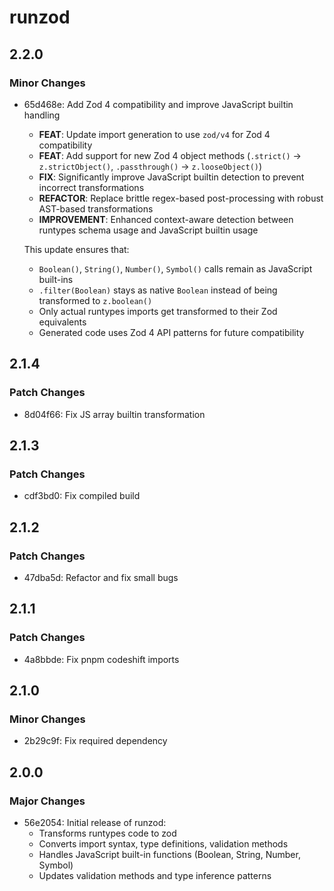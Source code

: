 # runzod

## 2.2.0

### Minor Changes

- 65d468e: Add Zod 4 compatibility and improve JavaScript builtin handling

  - **FEAT**: Update import generation to use `zod/v4` for Zod 4 compatibility
  - **FEAT**: Add support for new Zod 4 object methods (`.strict()` → `z.strictObject()`, `.passthrough()` → `z.looseObject()`)
  - **FIX**: Significantly improve JavaScript builtin detection to prevent incorrect transformations
  - **REFACTOR**: Replace brittle regex-based post-processing with robust AST-based transformations
  - **IMPROVEMENT**: Enhanced context-aware detection between runtypes schema usage and JavaScript builtin usage

  This update ensures that:

  - `Boolean()`, `String()`, `Number()`, `Symbol()` calls remain as JavaScript built-ins
  - `.filter(Boolean)` stays as native `Boolean` instead of being transformed to `z.boolean()`
  - Only actual runtypes imports get transformed to their Zod equivalents
  - Generated code uses Zod 4 API patterns for future compatibility

## 2.1.4

### Patch Changes

- 8d04f66: Fix JS array builtin transformation

## 2.1.3

### Patch Changes

- cdf3bd0: Fix compiled build

## 2.1.2

### Patch Changes

- 47dba5d: Refactor and fix small bugs

## 2.1.1

### Patch Changes

- 4a8bbde: Fix pnpm codeshift imports

## 2.1.0

### Minor Changes

- 2b29c9f: Fix required dependency

## 2.0.0

### Major Changes

- 56e2054: Initial release of runzod:
  - Transforms runtypes code to zod
  - Converts import syntax, type definitions, validation methods
  - Handles JavaScript built-in functions (Boolean, String, Number, Symbol)
  - Updates validation methods and type inference patterns
